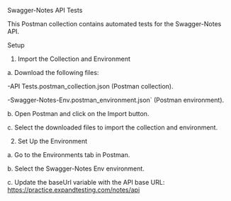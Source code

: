 Swagger-Notes API Tests

This Postman collection contains automated tests for the Swagger-Notes API.

Setup

1. Import the Collection and Environment

a. Download the following files:

   -API Tests.postman_collection.json (Postman collection).
   
   -Swagger-Notes-Env.postman_environment.json` (Postman environment).

b. Open Postman and click on the Import button.

c. Select the downloaded files to import the collection and environment.

2. Set Up the Environment

a. Go to the Environments tab in Postman.

b. Select the Swagger-Notes Env environment.

c. Update the baseUrl variable with the API base URL: https://practice.expandtesting.com/notes/api
